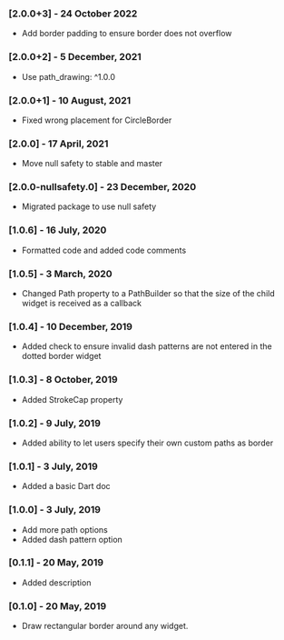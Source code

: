 ### [2.0.0+3] - 24 October 2022
- Add border padding to ensure border does not overflow

### [2.0.0+2] - 5 December, 2021
- Use path_drawing: ^1.0.0

### [2.0.0+1] - 10 August, 2021
- Fixed wrong placement for CircleBorder

### [2.0.0] - 17 April, 2021
- Move null safety to stable and master

### [2.0.0-nullsafety.0] - 23 December, 2020
- Migrated package to use null safety

### [1.0.6] - 16 July, 2020
- Formatted code and added code comments

### [1.0.5] - 3 March, 2020

- Changed Path property to a PathBuilder so that the size of the child widget is received as a callback

### [1.0.4] - 10 December, 2019

- Added check to ensure invalid dash patterns are not entered in the dotted border widget

### [1.0.3] - 8 October, 2019

- Added StrokeCap property

### [1.0.2] - 9 July, 2019

- Added ability to let users specify their own custom paths as border

### [1.0.1] - 3 July, 2019

- Added a basic Dart doc

### [1.0.0] - 3 July, 2019

- Add more path options
- Added dash pattern option

### [0.1.1] - 20 May, 2019

- Added description

### [0.1.0] - 20 May, 2019

- Draw rectangular border around any widget.

